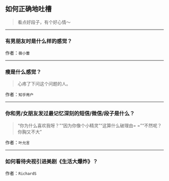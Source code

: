 ## 如何正确地吐槽

> 看点好段子，有个好心情～


 
---

### 有男朋友时是什么样的感觉？

> 


作者：`薇小蕾`

---

### 瘦是什么感觉？

> 心疼了下问这个问题的人。


作者：`知乎用户`

---

### 你和男/女朋友发过最记忆深刻的短信/微信/段子是什么？

> “你为什么喜欢我呀？”“因为你像个小精灵”“这算什么破理由= =”“不然呢？你胸又不大”


作者：`叶允言`

---

### 如何看待央视引进美剧《生活大爆炸》？

> 


作者：`RichardS`